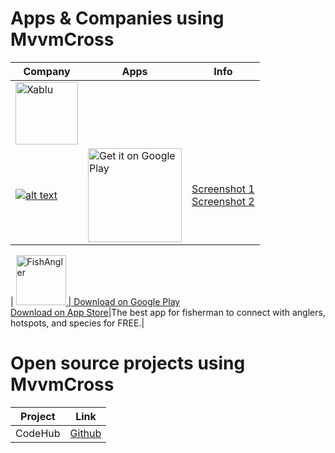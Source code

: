 # Apps & Companies using MvvmCross

| Company | Apps | Info |
| ------ | ------ | ------ |
| <a href="https://xablu.com/"><img src="https://www.mvvmcross.com/assets/img/companies/xablu.png" width="100px" alt="Xablu"> | <br><br><br> | |
| <a href="https://goo.gl/Im5kBC">![alt text](https://api.caledos.com/Content/images/github/logo.png "Caledos Runner") | <a href='https://play.google.com/store/apps/details?id=com.caledoslab.runner&pcampaignid=MKT-Other-global-all-co-prtnr-py-PartBadge-Mar2515-1'><img alt='Get it on Google Play' width="150px" src='https://play.google.com/intl/en_us/badges/images/generic/en_badge_web_generic.png'/></a> | [Screenshot 1](https://api.caledos.com/Content/images/github/photo1.jpg "Caledos Runner screenshot 1") </br> [Screenshot 2](https://api.caledos.com/Content/images/github/photo2.jpg "Caledos Runner screenshot 1") |

| <a href="https://www.fishangler.com"><img src="http://is2.mzstatic.com/image/thumb/Purple117/v4/e3/e0/d2/e3e0d2b6-807d-072b-ee90-dd93bc87df2f/source/175x175bb.jpg" width="80px" height="80px" alt="FishAngler"> | [Download on Google Play](https://play.google.com/store/apps/details?id=com.fishangler.fishangler&hl=en&referrer=mvvmcross-showcase) <br> [Download on App Store](https://itunes.apple.com/us/app/fish-angler-fishing-reports-forecast-logbook/id1073941118?mt=8)|The best app for fisherman to connect with anglers, hotspots, and species for FREE.|


# Open source projects using MvvmCross

| Project| Link |
| ------ | ------ |
| CodeHub | [Github](https://github.com/thedillonb/CodeHub) |
